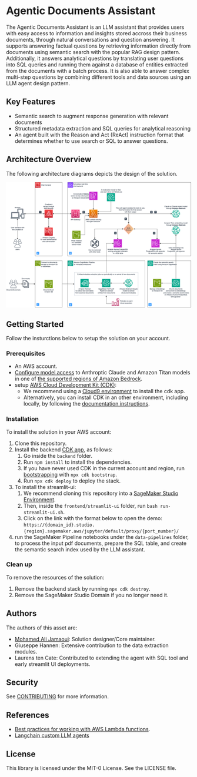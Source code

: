 # Agentic Documents Assistant

The Agentic Documents Assistant is an LLM assistant that provides users with easy access to information and insights stored accross their business documents, through natural conversations and question answering.
It supports answering factual questions by retrieving information directly from documents using semantic search with the popular RAG design pattern.
Additionally, it answers analytical questions by translating user questions into SQL queries and running them against a database of entities extracted from the documents with a batch process.
It is also able to answer complex multi-step questions by combining different tools and data sources using an LLM agent design pattern.

## Key Features

- Semantic search to augment response generation with relevant documents
- Structured metadata extraction and SQL queries for analytical reasoning
- An agent built with the Reason and Act (ReAct) instruction format that determines whether to use search or SQL to answer questions.

## Architecture Overview

The following architecture diagrams depicts the design of the solution.

![Architecture of the agentic AI documents assistant on AWS ](assets/agentic-documents-assistant-on-aws.png)

## Getting Started

Follow the insturctions below to setup the solution on your account.

### Prerequisites

- An AWS account.
- [Configure model access](https://docs.aws.amazon.com/bedrock/latest/userguide/model-access.html#add-model-access) to Anthroptic Claude and Amazon Titan models in one of [the supported regions of Amazon Bedrock](https://docs.aws.amazon.com/bedrock/latest/userguide/what-is-service.html#bedrock-regions).
- setup [AWS Cloud Development Kit (CDK)](https://aws.amazon.com/cdk/):
    - We recommend using a [Cloud9 environment](https://docs.aws.amazon.com/cloud9/latest/user-guide/tutorial-create-environment.html) to install the cdk app.
    - Alternatively, you can install CDK in an other environment, including locally, by following the [documentation instructions](https://docs.aws.amazon.com/cdk/v2/guide/getting_started.html#getting_started_prerequisites).

### Installation

To install the solution in your AWS account:

1. Clone this repository.
2. Install the backend [CDK app](https://docs.aws.amazon.com/cdk/v2/guide/home.html), as follows:
    1. Go inside the `backend` folder.
    2. Run `npm install` to install the dependencies.
    3. If you have never used CDK in the current account and region, run [bootstrapping](https://docs.aws.amazon.com/cdk/v2/guide/bootstrapping.html) with `npx cdk bootstrap`.
    4. Run `npx cdk deploy` to deploy the stack.
3. To install the streamlit-ui:
    1. We recommend cloning this repository into a [SageMaker Studio Environment](https://docs.aws.amazon.com/sagemaker/latest/dg/onboard-quick-start.html).
    2. Then, inside the `frontend/streamlit-ui` folder, run `bash run-streamlit-ui.sh`.
    3. Click on the link with the format below to open the demo:
    ```https://{domain_id}.studio.{region}.sagemaker.aws/jupyter/default/proxy/{port_number}/```
4. run the SageMaker Pipeline notebooks under the `data-pipelines` folder, to process the input pdf documents, prepare the SQL table, and create the semantic search index used by the LLM assistant.

### Clean up

To remove the resources of the solution:

1. Remove the backend stack by running `npx cdk destroy`.
2. Remove the SageMaker Studio Domain if you no longer need it.

## Authors

The authors of this asset are:

* [Mohamed Ali Jamaoui](https://www.linkedin.com/in/mohamedalijamaoui/): Solution designer/Core maintainer.
* Giuseppe Hannen: Extensive contribution to the data extraction modules.
* Laurens ten Cate: Contributed to extending the agent with SQL tool and early streamlit UI deployments.

## Security

See [CONTRIBUTING](CONTRIBUTING.md#security-issue-notifications) for more information.

## References

* [Best practices for working with AWS Lambda functions](https://docs.aws.amazon.com/lambda/latest/dg/best-practices.html).
* [Langchain custom LLM agents](https://python.langchain.com/docs/modules/agents/how_to/custom_llm_agent)

## License

This library is licensed under the MIT-0 License. See the LICENSE file.
